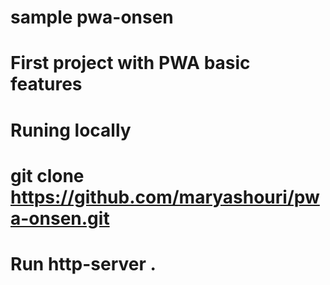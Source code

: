 # sample pwa-onsen
# First project with PWA  basic features
# Runing locally
# git clone https://github.com/maryashouri/pwa-onsen.git
# Run http-server .

